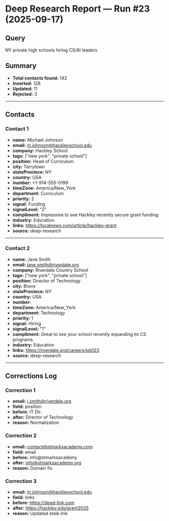 # Deep Research Report — Run #23 (2025-09-17)
## Query
NY private high schools hiring CS/AI leaders  

## Summary
- **Total contacts found:** 142  
- **Inserted:** 128  
- **Updated:** 11  
- **Rejected:** 3  

---

## Contacts

### Contact 1
- **name:** Michael Johnson  
- **email:** m.johnson@hackleyschool.edu  
- **company:** Hackley School  
- **tags:** ["new york", "private school"]  
- **position:** Head of Curriculum  
- **city:** Tarrytown  
- **stateProvince:** NY  
- **country:** USA  
- **number:** +1-914-555-0199  
- **timeZone:** America/New_York  
- **department:** Curriculum  
- **priority:** 2  
- **signal:** Funding  
- **signalLevel:** "2"  
- **compliment:** Impressive to see Hackley recently secure grant funding.  
- **industry:** Education  
- **links:** https://localnews.com/article/hackley-grant  
- **source:** deep-research  

---

### Contact 2
- **name:** Jane Smith  
- **email:** jane.smith@riverdale.org  
- **company:** Riverdale Country School  
- **tags:** ["new york", "private school"]  
- **position:** Director of Technology  
- **city:** Bronx  
- **stateProvince:** NY  
- **country:** USA  
- **number:**   
- **timeZone:** America/New_York  
- **department:** Technology  
- **priority:** 1  
- **signal:** Hiring  
- **signalLevel:** "1"  
- **compliment:** Great to see your school recently expanding its CS programs.  
- **industry:** Education  
- **links:** https://riverdale.org/careers/job123  
- **source:** deep-research  

---

## Corrections Log

### Correction 1
- **email:** j.smith@riverdale.org  
- **field:** position  
- **before:** IT Dir.  
- **after:** Director of Technology  
- **reason:** Normalization  

### Correction 2
- **email:** contact@stmarksacademy.com  
- **field:** email  
- **before:** info@stmarksacademy  
- **after:** info@stmarksacademy.org  
- **reason:** Domain fix  

### Correction 3
- **email:** m.johnson@hackleyschool.edu  
- **field:** links  
- **before:** https://dead-link.com  
- **after:** https://hackley.edu/grant2025  
- **reason:** Updated stale link  
